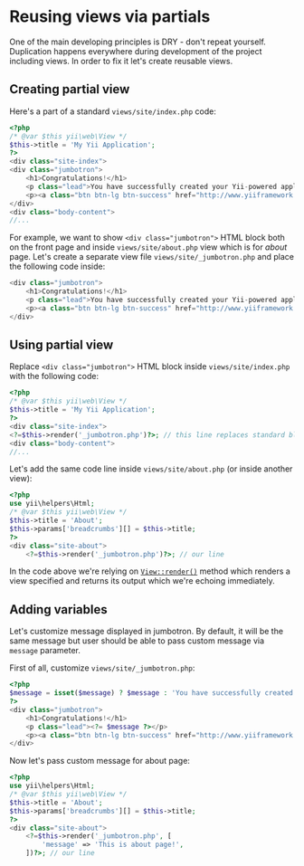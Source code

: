 Reusing views via partials
==========================

One of the main developing principles is DRY - don't repeat yourself. Duplication happens everywhere during development
of the project including views. In order to fix it let's create reusable views.


## Creating partial view

Here's a part of a standard `views/site/index.php` code:

```php
<?php
/* @var $this yii\web\View */
$this->title = 'My Yii Application';
?>
<div class="site-index">
<div class="jumbotron">
    <h1>Congratulations!</h1>
    <p class="lead">You have successfully created your Yii-powered application.</p>
    <p><a class="btn btn-lg btn-success" href="http://www.yiiframework.com">Get started with Yii</a></p>
</div>
<div class="body-content">
//...
```

For example, we want to show `<div class="jumbotron">` HTML block both on the front page and inside `views/site/about.php`
view which is for *about* page. Let's create a separate view file `views/site/_jumbotron.php` and place the following
code inside:

```php
<div class="jumbotron">
    <h1>Congratulations!</h1>
    <p class="lead">You have successfully created your Yii-powered application.</p>
    <p><a class="btn btn-lg btn-success" href="http://www.yiiframework.com">Get started with Yii</a></p>
</div>
```

## Using partial view

Replace `<div class="jumbotron">` HTML block inside `views/site/index.php` with the following code:

```php
<?php
/* @var $this yii\web\View */
$this->title = 'My Yii Application';
?>
<div class="site-index">
<?=$this->render('_jumbotron.php')?>; // this line replaces standard block
<div class="body-content">
//...
```

Let's add the same code line inside `views/site/about.php` (or inside another view):

```php
<?php
use yii\helpers\Html;
/* @var $this yii\web\View */
$this->title = 'About';
$this->params['breadcrumbs'][] = $this->title;
?>
<div class="site-about">
    <?=$this->render('_jumbotron.php')?>; // our line
```

In the code above we're relying on [`View::render()`](http://www.yiiframework.com/doc-2.0/yii-base-view.html#render%28%29-detail) method which renders a view specified and returns its output which we're echoing immediately.

## Adding variables

Let's customize message displayed in jumbotron. By default, it will be the same message but user should be able to pass
custom message via `message` parameter.

First of all, customize `views/site/_jumbotron.php`:

```php
<?php
$message = isset($message) ? $message : 'You have successfully created your Yii-powered application.';
?>
<div class="jumbotron">
    <h1>Congratulations!</h1>
    <p class="lead"><?= $message ?></p>
    <p><a class="btn btn-lg btn-success" href="http://www.yiiframework.com">Get started with Yii</a></p>
</div>
```

Now let's pass custom message for about page:


```php
<?php
use yii\helpers\Html;
/* @var $this yii\web\View */
$this->title = 'About';
$this->params['breadcrumbs'][] = $this->title;
?>
<div class="site-about">
    <?=$this->render('_jumbotron.php', [
        'message' => 'This is about page!',
    ])?>; // our line
```
